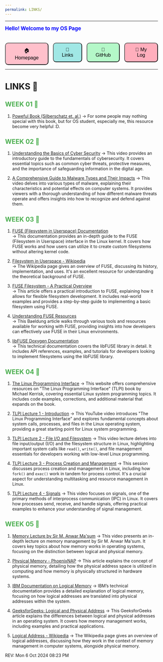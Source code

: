 ```yaml
---
permalink: LINKS/
---
```

---

<span style="color:#0000FF; font-weight:bold; font-size:larger;">Hello! Welcome to my OS Page </span>
<br><br>

<!-- Button container with animations -->
<div style="display: flex; gap: 15px; justify-content: center; margin-top: 20px;">

  <!-- Homepage Button -->
  <a href="https://rooout.github.io/os242/" style="text-decoration:none;">
    <button style="background-color: #FFC0CB; padding: 12px 20px; border-radius: 10px; font-size: medium; cursor: pointer; transition: transform 0.2s, background-color 0.2s;">
      🏠 Homepage
    </button>
  </a>

  <!-- Links Button -->
  <a href="https://rooout.github.io/os242/LINKS/" style="text-decoration:none;">
    <button style="background-color: #A0E7E5; padding: 12px 20px; border-radius: 10px; font-size: medium; cursor: pointer; transition: transform 0.2s, background-color 0.2s;">
      🔗 Links
    </button>
  </a>

  <!-- GitHub Button -->
  <a href="https://github.com/Rooout/os242" target="_blank" style="text-decoration:none;">
    <button style="background-color: #B4F8C8; padding: 12px 20px; border-radius: 10px; font-size: medium; cursor: pointer; transition: transform 0.2s, background-color 0.2s;">
      🔗 GitHub
    </button>
  </a>

  <!-- My Log Button -->
  <a href="https://rooout.github.io/os242/TXT/mylog.txt" target="_blank" style="text-decoration:none;">
    <button style="background-color: #FFAEBC; padding: 12px 20px; border-radius: 10px; font-size: medium; cursor: pointer; transition: transform 0.2s, background-color 0.2s;">
      📝 My Log
    </button>
  </a>

</div>

<!-- Hover effects for buttons -->
<!--<style>
	button:hover {
    		transform: scale(1.1);
    	background-color: #FFDEE9;
  	}

  	p {
    		text-align: center;
  	}

	div {
		display: flex;
		justify-content: center;
		gap: 15px;
    		flex-wrap: wrap; /* Ensures buttons wrap if the screen size is small */
  	}
</style>-->

---

# LINKS 🔗
<h2 style="color:#4CAF50">WEEK 01 🚩</h2>

1. [Poweful Book (Silberschatz et. al.)](https://codex.cs.yale.edu/avi/os-book/OS10/)
-> For some people may nothing special with this book, but for OS student, especially me, this resource become very helpful :D.

<h2 style="color:#4CAF50">WEEK 02 🚩</h2>

1. [Understanding the Basics of Cyber Security](https://youtu.be/WfWMJiPh48k?si=XJbFDHgoZRfkVhNV)
-> This video provides an introductory guide to the fundamentals of cybersecurity. It covers essential topics such as common cyber threats, protective measures, and the importance of safeguarding information in the digital age.

2. [A Comprehensive Guide to Malware Types and Their Impacts](https://youtu.be/eBA8rl0c5hM?si=QvW9Tng5RYoUXPYU)
-> This video delves into various types of malware, explaining their characteristics and potential effects on computer systems. It provides viewers with a thorough understanding of how different malware threats operate and offers insights into how to recognize and defend against them.

<h2 style="color:#4CAF50">WEEK 03 🚩</h2>

1. [FUSE (Filesystem in Userspace) Documentation](https://www.kernel.org/doc/html/latest/filesystems/fuse.html)  
   -> This documentation provides an in-depth guide to the FUSE (Filesystem in Userspace) interface in the Linux kernel. It covers how FUSE works and how users can utilize it to create custom filesystems without altering kernel code.

2. [Filesystem in Userspace - Wikipedia](https://en.wikipedia.org/wiki/Filesystem_in_Userspace)  
   -> The Wikipedia page gives an overview of FUSE, discussing its history, implementation, and uses. It's an excellent resource for understanding the theoretical background of FUSE.

3. [FUSE Filesystem - A Practical Overview](https://medium.com/@goamaral/fuse-filesystem-b44768f27aa2)  
   -> This article offers a practical introduction to FUSE, explaining how it allows for flexible filesystem development. It includes real-world examples and provides a step-by-step guide to implementing a basic filesystem using FUSE.

4. [Understanding FUSE Resources](https://www.baeldung.com/linux/filesystem-in-userspace-check-resources)  
   -> This Baeldung article walks through various tools and resources available for working with FUSE, providing insights into how developers can effectively use FUSE in their Linux environments.

5. [libFUSE Doxygen Documentation](https://libfuse.github.io/doxygen/index.html)  
   -> This technical documentation covers the libFUSE library in detail. It includes API references, examples, and tutorials for developers looking to implement filesystems using the libFUSE library.

<h2 style="color:#4CAF50">WEEK 04 🚩</h2>

1. [The Linux Programming Interface](https://man7.org/tlpi/)
   -> This website offers comprehensive resources on "The Linux Programming Interface" (TLPI) book by Michael Kerrisk, covering essential Linux system programming topics. It includes code examples, corrections, and additional material that expands on the book.

2. [TLPI Lecture 1 - Introduction](https://youtu.be/n_ldm6wMnhM?si=BZjTvfmQc3tpdEVH)
   -> This YouTube video introduces "The Linux Programming Interface" and explores fundamental concepts about system calls, processes, and files in the Linux operating system, providing a great starting point for Linux system programming.

3. [TLPI Lecture 2 - File I/O and Filesystem](https://www.youtube.com/watch?v=Sj9t4IFg9qo)
   -> This video lecture delves into file input/output (I/O) and the filesystem structure in Linux, highlighting important system calls like `read()`, `write()`, and file management essentials for developers working with low-level Linux programming.

4. [TLPI Lecture 3 - Process Creation and Management](https://www.youtube.com/watch?v=0yIebMirlJc)
   -> This session discusses process creation and management in Linux, including how `fork()` and `exec()` work in tandem for process control. It's a crucial aspect for understanding multitasking and resource management in Linux.

5. [TLPI Lecture 4 - Signals](https://www.youtube.com/watch?v=bHeVE93lkzQ)
   -> This video focuses on signals, one of the primary methods of interprocess communication (IPC) in Linux. It covers how processes send, receive, and handle signals, offering practical examples to enhance your understanding of signal management.

<h2 style="color:#4CAF50">WEEK 05 🚩</h2>

1. [Memory Lecture by Sir M. Anwar Ma'sum](https://youtu.be/uFj7mKNq1t0)
   -> This video presents an in-depth lecture on memory management by Sir M. Anwar Ma'sum. It covers key topics about how memory works in operating systems, focusing on the distinction between logical and physical memory.

2. [Physical Memory - PhoenixNAP](https://phoenixnap.com/glossary/physical-memory)
   -> This article explains the concept of physical memory, detailing how the physical address space is utilized in computing and how memory is physically structured in hardware systems.

3. [IBM Documentation on Logical Memory](https://www.ibm.com/docs/en/power8?topic=memory-logical)
   -> IBM’s technical documentation provides a detailed explanation of logical memory, focusing on how logical addresses are translated into physical addresses within the system.

4. [GeeksforGeeks: Logical and Physical Address](https://www.geeksforgeeks.org/logical-and-physical-address-in-operating-system/)
   -> This GeeksforGeeks article explains the differences between logical and physical addresses in an operating system. It covers how memory management works, including examples and practical applications.

5. [Logical Address - Wikipedia](https://en.wikipedia.org/wiki/Logical_address)
   -> The Wikipedia page gives an overview of logical addresses, discussing how they work in the context of memory management in computer systems, alongside physical memory.


REV: Mon 6 Oct 2024 08:23 PM
